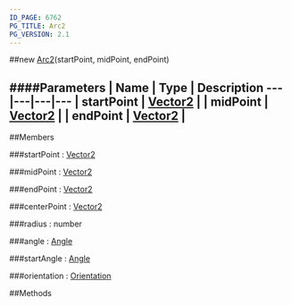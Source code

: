 ```yaml
---
ID_PAGE: 6762
PG_TITLE: Arc2
PG_VERSION: 2.1
---
```

##new [Arc2](page.php?p=6762)(startPoint, midPoint, endPoint)




####Parameters
 | Name | Type | Description
---|---|---|---
 | startPoint | [Vector2](page.php?p=6750) | 
 | midPoint | [Vector2](page.php?p=6750) | 
 | endPoint | [Vector2](page.php?p=6750) | 
---

##Members

###startPoint : [Vector2](page.php?p=6750)




###midPoint : [Vector2](page.php?p=6750)




###endPoint : [Vector2](page.php?p=6750)




###centerPoint : [Vector2](page.php?p=6750)




###radius : number




###angle : [Angle](page.php?p=6761)




###startAngle : [Angle](page.php?p=6761)




###orientation : [Orientation](page.php?p=6853)




##Methods
